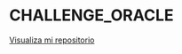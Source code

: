 # CHALLENGE_ORACLE

<a href=" https://jmgh1.github.io/CHALLENGE_ORACLE/">Visualiza mi repositorio</a>
